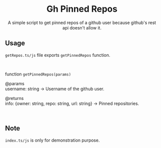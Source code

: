 <h1 align='center'>Gh Pinned Repos</h1>

<p align="center">
A simple script to get pinned repos of a github user because github's rest api doesn't allow it.
</p>

<h2>Usage</h2>

`getRepos.ts/js` file exports `getPinnedRepos` function.

<br>

function `getPinnedRepos(params)`

@params<br>
username: string -> Username of the github user.

@returns<br>
info: {owner: string, repo: string, url: string} -> Pinned repositories.

<br>

<h2>Note</h2>

`index.ts/js` is only for demonstration purpose.
